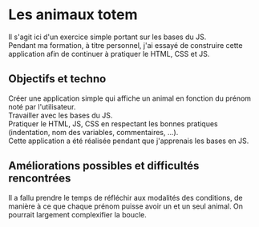 # Les animaux totem

Il s'agit ici d'un exercice simple portant sur les bases du JS.  
Pendant ma formation, à titre personnel, j'ai essayé de construire cette application afin de continuer à pratiquer le HTML, CSS et JS.


## Objectifs et techno

Créer une application simple qui affiche un animal en fonction du prénom noté par l'utilisateur.  
Travailler avec les bases du JS.  
Pratiquer le HTML, JS, CSS en respectant les bonnes pratiques (indentation, nom des variables, commentaires, ...).  
Cette application a été réalisée pendant que j'apprenais les bases en JS.

## Améliorations possibles et difficultés rencontrées  
Il a fallu prendre le temps de réfléchir aux modalités des conditions, de manière à ce que chaque prénom puisse avoir un et un seul animal.
On pourrait largement complexifier la boucle.
